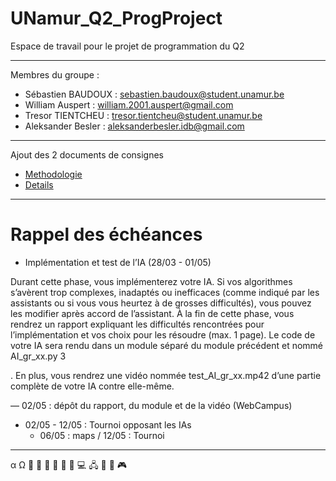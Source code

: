 # UNamur_Q2_ProgProject

Espace de travail pour le projet de programmation du Q2

---

Membres du groupe :

- Sébastien BAUDOUX : sebastien.baudoux@student.unamur.be
- William Auspert : william.2001.auspert@gmail.com
- Tresor TIENTCHEU : tresor.tientcheu@student.unamur.be
- Aleksander Besler : aleksanderbesler.idb@gmail.com

---

Ajout des 2 documents de consignes

- [Methodologie](https://github.com/Carouan/UNamur_Q2_ProgProject/blob/main/Methodologie.pdf)
- [Details](https://github.com/Carouan/UNamur_Q2_ProgProject/blob/main/Details.pdf)

---

# Rappel des échéances

* Implémentation et test de l’IA (28/03 - 01/05)

Durant cette phase, vous implémenterez votre IA. Si vos algorithmes s’avèrent trop complexes, inadaptés ou inefficaces (comme indiqué par les assistants ou si
vous vous heurtez à de grosses difficultés), vous pouvez les modifier après accord de l’assistant. 
À la fin de cette phase, vous rendrez un rapport expliquant
les difficultés rencontrées pour l’implémentation et vos choix pour les résoudre (max. 1 page). 
Le code de votre IA sera rendu dans un module séparé du module
précédent et nommé AI_gr_xx.py 3

. En plus, vous rendrez une vidéo nommée test_AI_gr_xx.mp42 d’une partie complète de votre IA contre elle-même.

— 02/05 : dépôt du rapport, du module et de la vidéo (WebCampus)


- 02/05 - 12/05 : Tournoi opposant les IAs 
  - 06/05 : maps / 12/05 : Tournoi

---

α  Ω  :wolf: :cherries: :apple: :mouse2: :rabbit2: :deer: :computer:  🖧  :bust_in_silhouette: :robot:  🎮

